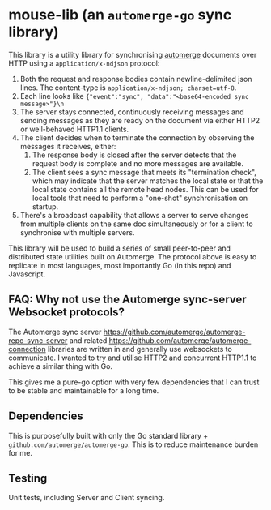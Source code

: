 # mouse-lib (an `automerge-go` sync library)

This library is a utility library for synchronising [automerge](https://automerge.org/) documents over HTTP using a `application/x-ndjson` protocol:

1. Both the request and response bodies contain newline-delimited json lines. The content-type is `application/x-ndjson; charset=utf-8`.
2. Each line looks like `{"event":"sync", "data":"<base64-encoded sync message>"}\n`
3. The server stays connected, continuously receiving messages and sending messages as they are ready on the document via either HTTP2 or well-behaved HTTP1.1 clients.
4. The client decides when to terminate the connection by observing the messages it receives, either:
    1. The response body is closed after the server detects that the request body is complete and no more messages are available.
    2. The client sees a sync message that meets its "termination check", which may indicate that the server matches the local state or that the local state contains all the remote head nodes. This can be used for local tools that need to perform a "one-shot" synchronisation on startup.
5. There's a broadcast capability that allows a server to serve changes from multiple clients on the same doc simultaneously or for a client to synchronise with multiple servers.

This library will be used to build a series of small peer-to-peer and distributed state utilities built on Automerge. The protocol above is easy to replicate in most languages, most importantly Go (in this repo) and Javascript.

## FAQ: Why not use the Automerge sync-server Websocket protocols?

The Automerge sync server <https://github.com/automerge/automerge-repo-sync-server> and related <https://github.com/automerge/automerge-connection> libraries are written in and generally use websockets to communicate. I wanted to try and utilise HTTP2 and concurrent HTTP1.1 to achieve a similar thing with Go.

This gives me a pure-go option with very few dependencies that I can trust to be stable and maintainable for a long time.

## Dependencies

This is purposefully built with only the Go standard library + `github.com/automerge/automerge-go`. This is to reduce maintenance burden for me.

## Testing

Unit tests, including Server and Client syncing.
